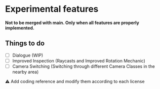 # Experimental features

**Not to be merged with main. Only when all features are properly implemented.**

## Things to do
 - [ ] Dialogue (WIP)
 - [ ] Improved Inspection (Raycasts and Improved Rotation Mechanic)
 - [ ] Camera Switching (Switching through different Camera Classes in the nearby area)

⚠️ Add coding reference and modify them according to each license

